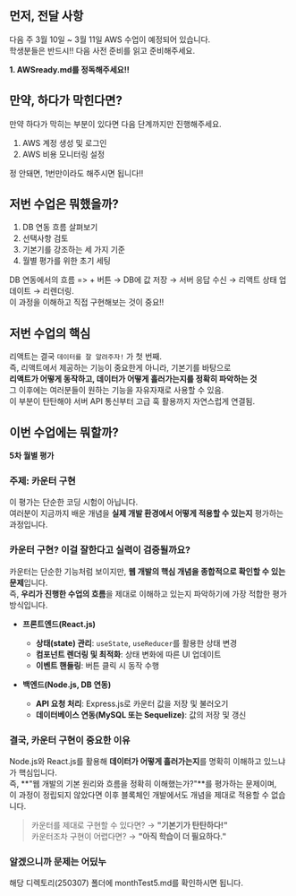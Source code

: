 ## 먼저, 전달 사항

다음 주 3월 10일 ~ 3월 11일 AWS 수업이 예정되어 있습니다.  
학생분들은 반드시!! 다음 사전 준비를 읽고 준비해주세요.

**1. AWSready.md를 정독해주세요!!**

## 만약, 하다가 막힌다면?

만약 하다가 막히는 부분이 있다면 다음 단계까지만 진행해주세요.  

1. AWS 계정 생성 및 로그인
2. AWS 비용 모니터링 설정

정 안돼면, 1번만이라도 해주시면 됩니다!!

## 저번 수업은 뭐했을까?

1. DB 연동 흐름 살펴보기
2. 선택사항 검토
3. 기본기를 강조하는 세 가지 기준
4. 월별 평가를 위한 초기 세팅

DB 연동에서의 흐름 => + 버튼 → DB에 값 저장 → 서버 응답 수신 → 리액트 상태 업데이트 → 리렌더링.  
이 과정을 이해하고 직접 구현해보는 것이 중요!!

## 저번 수업의 핵심

리액트는 결국 `데이터를 잘 알려주자!` 가 첫 번째.  
즉, 리액트에서 제공하는 기능이 중요한게 아니라, 기본기를 바탕으로  
**리액트가 어떻게 동작하고, 데이터가 어떻게 흘러가는지를 정확히 파악하는 것**  
그 이후에는 여러분들이 원하는 기능을 자유자재로 사용할 수 있음.  
이 부분이 탄탄해야 서버 API 통신부터 고급 훅 활용까지 자연스럽게 연결됨.  

## 이번 수업에는 뭐할까?

**5차 월별 평가**

### 주제: 카운터 구현  

이 평가는 단순한 코딩 시험이 아닙니다.  
여러분이 지금까지 배운 개념을 **실제 개발 환경에서 어떻게 적용할 수 있는지** 평가하는 과정입니다.  

### 카운터 구현? 이걸 잘한다고 실력이 검증될까요?  

카운터는 단순한 기능처럼 보이지만, **웹 개발의 핵심 개념을 종합적으로 확인할 수 있는 문제**입니다.  
즉, **우리가 진행한 수업의 흐름**을 제대로 이해하고 있는지 파악하기에 가장 적합한 평가 방식입니다.  

- **프론트엔드(React.js)**  

  - **상태(state) 관리**: `useState`, `useReducer`를 활용한 상태 변경  
  - **컴포넌트 렌더링 및 최적화**: 상태 변화에 따른 UI 업데이트  
  - **이벤트 핸들링**: 버튼 클릭 시 동작 수행  

- **백엔드(Node.js, DB 연동)**  

  - **API 요청 처리**: Express.js로 카운터 값을 저장 및 불러오기  
  - **데이터베이스 연동(MySQL 또는 Sequelize)**: 값의 저장 및 갱신  

### 결국, 카운터 구현이 중요한 이유  

Node.js와 React.js를 활용해 **데이터가 어떻게 흘러가는지**를 명확히 이해하고 있느냐가 핵심입니다.  
즉, **"웹 개발의 기본 원리와 흐름을 정확히 이해했는가?"**를 평가하는 문제이며,  
이 과정이 정립되지 않았다면 이후 블록체인 개발에서도 개념을 제대로 적용할 수 없습니다.  

> 카운터를 제대로 구현할 수 있다면? → **"기본기가 탄탄하다!"**  
> 카운터조차 구현이 어렵다면? → **"아직 학습이 더 필요하다."**  

### 알겠으니까 문제는 어딨누

해당 디렉토리(250307) 폴더에 monthTest5.md를 확인하시면 됩니다.